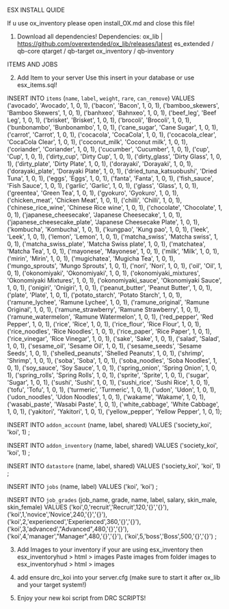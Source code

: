 ESX INSTALL QUIDE

If u use ox_inventory please open install_OX.md and close this file!
1. Download all dependencies!
    Dependencies:
    ox_lib | https://github.com/overextended/ox_lib/releases/latest
    es_extended / qb-core
    qtarget / qb-target
    ox_inventory / qb-inventory

ITEMS AND JOBS

2. Add Item to your server
    Use this insert in your database or use esx_items.sql!

INSERT INTO `items` (`name`, `label`, `weight`, `rare`, `can_remove`) VALUES
('avocado', 'Avocado', 1, 0, 1),
('bacon', 'Bacon', 1, 0, 1),
('bamboo_skewers', 'Bamboo Skewers', 1, 0, 1),
('banhxeo', 'Bahnxeo', 1, 0, 1),
('beef_leg', 'Beef Leg', 1, 0, 1),
('brisket', 'Brisket', 1, 0, 1),
('brocoli', 'Brocoli', 1, 0, 1),
('bunbonambo', 'Bunbonambo', 1, 0, 1),
('cane_sugar', 'Cane Sugar', 1, 0, 1),
('carrot', 'Carrot', 1, 0, 1),
('cocacola', 'CocaCola', 1, 0, 1),
('cocacola_clear', 'CocaCola Clear', 1, 0, 1),
('coconut_milk', 'Coconut milk', 1, 0, 1),
('coriander', 'Coriander', 1, 0, 1),
('cucumber', 'Cucumber', 1, 0, 1),
('cup', 'Cup', 1, 0, 1),
('dirty_cup', 'Dirty Cup', 1, 0, 1),
('dirty_glass', 'Dirty Glass', 1, 0, 1),
('dirty_plate', 'Dirty Plate', 1, 0, 1),
('dorayaki', 'Dorayaki', 1, 0, 1),
('dorayaki_plate', 'Dorayaki Plate', 1, 0, 1),
('dried_tuna_katsuobushi', 'Dried Tuna', 1, 0, 1),
('eggs', 'Eggs', 1, 0, 1),
('fanta', 'Fanta', 1, 0, 1),
('fish_sauce', 'Fish Sauce', 1, 0, 1),
('garlic', 'Garlic', 1, 0, 1),
('glass', 'Glass', 1, 0, 1),
('greentea', 'Green Tea', 1, 0, 1),
('gyokuro', 'Gyokuro', 1, 0, 1),
('chicken_meat', 'Chicken Meat', 1, 0, 1),
('chilli', 'Chilli', 1, 0, 1),
('chinese_rice_wine', 'Chinese Rice wine', 1, 0, 1),
('chocolate', 'Chocolate', 1, 0, 1),
('japanese_cheesecake', 'Japanese Cheesecake', 1, 0, 1),
('japanese_cheesecake_plate', 'Japanese Cheesecake Plate', 1, 0, 1),
('kombucha', 'Kombucha', 1, 0, 1),
('kungpao', 'Kung pao', 1, 0, 1),
('leek', 'Leek', 1, 0, 1),
('lemon', 'Lemon', 1, 0, 1),
('matcha_swiss', 'Matcha swiss', 1, 0, 1),
('matcha_swiss_plate', 'Matcha Swiss plate', 1, 0, 1),
('matchatea', 'Matcha Tea', 1, 0, 1),
('mayonese', 'Mayonese', 1, 0, 1),
('milk', 'Milk', 1, 0, 1),
('mirin', 'Mirin', 1, 0, 1),
('mugichatea', 'Mugicha Tea', 1, 0, 1),
('mungo_sprouts', 'Mungo Sprouts', 1, 0, 1),
('nori', 'Nori', 1, 0, 1),
('oil', 'Oil', 1, 0, 1),
('okonomiyaki', 'Okonomiyaki', 1, 0, 1),
('okonomiyaki_mixtures', 'Okonomiyaki Mixtures', 1, 0, 1),
('okonomiyaki_sauce', 'Okonomiyaki Sauce', 1, 0, 1),
('onigiri', 'Onigiri', 1, 0, 1),
('peanut_butter', 'Peanut Butter', 1, 0, 1),
('plate', 'Plate', 1, 0, 1),
('potato_starch', 'Potato Starch', 1, 0, 1),
('ramune_lychee', 'Ramune Lychee', 1, 0, 1),
('ramune_original', 'Ramune Original', 1, 0, 1),
('ramune_strawberry', 'Ramune Strawberry', 1, 0, 1),
('ramune_watermelon', 'Ramune Watermelon', 1, 0, 1),
('red_pepper', 'Red Pepper', 1, 0, 1),
('rice', 'Rice', 1, 0, 1),
('rice_flour', 'Rice Flour', 1, 0, 1),
('rice_noodles', 'Rice Noodles', 1, 0, 1),
('rice_paper', 'Rice Paper', 1, 0, 1),
('rice_vinegar', 'Rice Vinegar', 1, 0, 1),
('sake', 'Sake', 1, 0, 1),
('salad', 'Salad', 1, 0, 1),
('sesame_oil', 'Sesame Oil', 1, 0, 1),
('sesame_seeds', 'Sesame Seeds', 1, 0, 1),
('shelled_peanuts', 'Shelled Peanuts', 1, 0, 1),
('shrimp', 'Shrimp', 1, 0, 1),
('soba', 'Soba', 1, 0, 1),
('soba_noodles', 'Soba Noodles', 1, 0, 1),
('soy_sauce', 'Soy Sauce', 1, 0, 1),
('spring_onion', 'Spring Onion', 1, 0, 1),
('spring_rolls', 'Spring Rolls', 1, 0, 1),
('sprite', 'Sprite', 1, 0, 1),
('sugar', 'Sugar', 1, 0, 1),
('sushi', 'Sushi', 1, 0, 1),
('sushi_rice', 'Sushi Rice', 1, 0, 1),
('tofu', 'Tofu', 1, 0, 1),
('turmeric', 'Turmeric', 1, 0, 1),
('udon', 'Udon', 1, 0, 1),
('udon_noodles', 'Udon Noodles', 1, 0, 1),
('wakame', 'Wakame', 1, 0, 1),
('wasabi_paste', 'Wasabi Paste', 1, 0, 1),
('white_cabbage', 'White Cabbage', 1, 0, 1),
('yakitori', 'Yakitori', 1, 0, 1),
('yellow_pepper', 'Yellow Pepper', 1, 0, 1);


INSERT INTO `addon_account` (name, label, shared) VALUES
	('society_koi', 'koi', 1)
;

INSERT INTO `addon_inventory` (name, label, shared) VALUES
	('society_koi', 'koi', 1)
;

INSERT INTO `datastore` (name, label, shared) VALUES
	('society_koi', 'koi', 1)
;

INSERT INTO `jobs` (name, label) VALUES
	('koi', 'koi')
;

INSERT INTO `job_grades` (job_name, grade, name, label, salary, skin_male, skin_female) VALUES
	('koi',0,'recruit','Recruit',120,'{}','{}'),
	('koi',1,'novice','Novice',240,'{}','{}'),
	('koi',2,'experienced','Experienced',360,'{}','{}'),
	('koi',3,'advanced',"Advanced",480,'{}','{}'),
	('koi',4,'manager',"Manager",480,'{}','{}'),
	('koi',5,'boss','Boss',500,'{}','{}')
;

3. Add Images to your inventory
    if your are using esx_inventory then 
    esx_inventoryhud > html > images
    Paste images from folder images to esx_inventoryhud > html > images

4. add ensure drc_koi into your server.cfg (make sure to start it after ox_lib and your target system!)

5. Enjoy your new koi script from DRC SCRIPTS!
